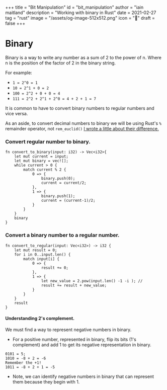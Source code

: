 +++
title = "Bit Manipulation"
id = "bit_manipulation"
author = "iain maitland"
description = "Working with binary in Rust"
date = 2021-02-27
tag = "rust"
image = "/assets/og-image-512x512.png"
icon = "🏁"
draft = false
+++

# Binary
Binary is a way to write any number as a sum of 2 to the power of n. Where n is the position of the factor of 2 in the binary string.

For example:
- `1 = 2^0 = 1`
- `10 = 2^1 + 0 = 2`
- `100 = 2^2 + 0 + 0 = 4`
- `111 = 2^2 + 2^1 + 2^0 = 4 + 2 + 1 = 7`

It is common to have to convert binary numbers to regular numbers and vice versa.

As an aside, to convert decimal numbers to binary we will be using Rust's `%` remainder operator, not `rem_euclid()` [I wrote a little about their difference.](/remainder)

### Convert regular number to binary.
```
fn convert_to_binary(input: i32) -> Vec<i32>{
    let mut current = input;
    let mut binary = vec![];
    while current > 0 {
        match current % 2 {
            0 => {
                binary.push(0);
                current = current/2;
            },
            1 => {
                binary.push(1);
                current = (current-1)/2;
            }
        }
    } 
    binary
}
```

### Convert a binary number to a regular number.
```
fn convert_to_regular(input: Vec<i32>) -> i32 {
    let mut result = 0;
    for i in 0..input.len() {
        match input[i] {
            0 => {
                result += 0;
            },
            1 => {
                let new_value = 2.pow(input.len() -1 -i ); // 
                result += result + new_value;
            }
        }
    }
    result
}
```

#### Understanding 2's complement.

We must find a way to represent negative numbers in binary.
- For a positive number, represented in binary, flip its bits (1's complement) and add 1 to get its negative representation in binary.
```
0101 = 5;
1010 = -8 + 2 = -6
Remember the +1!
1011 = -8 + 2 + 1 = -5
```
- Note, we can identify negative numbers in binary that can represent them because they begin with 1.
